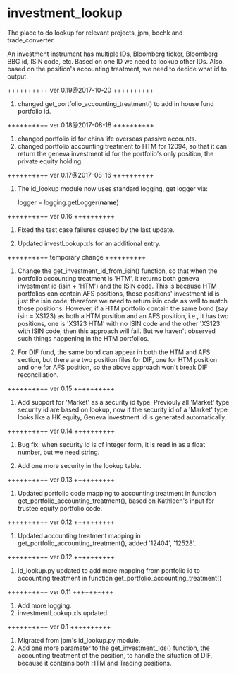 # investment_lookup

The place to do lookup for relevant projects, jpm, bochk and trade_converter.

An investment instrument has multiple IDs, Bloomberg ticker, Bloomberg BBG id,
ISIN code, etc. Based on one ID we need to lookup other IDs. Also, based on the position's accounting treatment, we need to decide what id to output.




++++++++++
ver 0.19@2017-10-20
++++++++++
1. changed get_portfolio_accounting_treatment() to add in house fund portfolio id.



++++++++++
ver 0.18@2017-08-18
++++++++++
1. changed portfolio id for china life overseas passive accounts.
2. changed portfolio accounting treatment to HTM for 12094, so that it can return the geneva investment id for the portfolio's only position, the private equity holding.



++++++++++
ver 0.17@2017-08-16
++++++++++
1. The id_lookup module now uses standard logging, get logger via:

	logger = logging.getLogger(__name__)


++++++++++
ver 0.16
++++++++++
1. Fixed the test case failures caused by the last update.

2. Updated investLookup.xls for an additional entry.



++++++++++
temporary change
++++++++++
1. Change the get_investment_id_from_isin() function, so that when the portfolio accounting treatment is 'HTM', it returns both geneva investment id (isin + 'HTM') and the ISIN code. This is because HTM portfolios can contain AFS positions, those positions' investment id is just the isin code, therefore we need to return isin code as well to match those positions. However, if a HTM portfolio contain the same bond (say isin = XS123) as both a HTM position and an AFS position, i.e., it has two positions, one is 'XS123 HTM' with no ISIN code and the other 'XS123' with ISIN code, then this approach will fail. But we haven't observed such things happening in the HTM portfolios.

2. For DIF fund, the same bond can appear in both the HTM and AFS section, but there are two position files for DIF, one for HTM position and one for AFS position, so the above approach won't break DIF reconciliation.



++++++++++
ver 0.15
++++++++++
1. Add support for 'Market' as a security id type. Previouly all 'Market' type security id are based on lookup, now if the security id of a 'Market' type looks like a HK equity, Geneva investment id is generated automatically.



++++++++++
ver 0.14
++++++++++
1. Bug fix: when security id is of integer form, it is read in as a float number, but we need string.

2. Add one more security in the lookup table.


++++++++++
ver 0.13
++++++++++
1. Updated portfolio code mapping to accounting treatment in function get_portfolio_accounting_treatment(), based on Kathleen's input for trustee equity portfolio code.


++++++++++
ver 0.12
++++++++++
1. Updated accounting treatment mapping in get_portfolio_accounting_treatment(), added '12404', '12528'.



++++++++++
ver 0.12
++++++++++
1. id_lookup.py updated to add more mapping from portfolio id to accounting treatment in function get_portfolio_accounting_treatment()



++++++++++
ver 0.11
++++++++++
1. Add more logging.
2. investmentLookup.xls updated.



++++++++++
ver 0.1
++++++++++
1. Migrated from jpm's id_lookup.py module.
2. Add one more parameter to the get_investment_Ids() function, the accounting treatment of the position, to handle the situation of DIF, because it contains both HTM and Trading positions.
